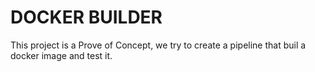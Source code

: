 # DOCKER BUILDER
This project is a Prove of Concept, we try to create a pipeline that buil a docker image and test it.